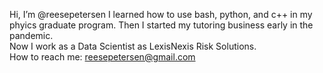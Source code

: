 Hi, I’m @reesepetersen
I learned how to use bash, python, and c++ in my phyics graduate program.
Then I started my tutoring business early in the pandemic.  
Now I work as a Data Scientist as LexisNexis Risk Solutions.  
How to reach me: reesepetersen@gmail.com

<!---
reesepetersen/reesepetersen is a ✨ special ✨ repository because its `README.md` (this file) appears on your GitHub profile.
You can click the Preview link to take a look at your changes.
--->
